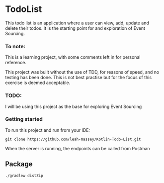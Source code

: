# TodoList

This todo list is an application where a user can view, add, update and delete their todos. It is the starting point for and exploration of Event Sourcing.

### To note: 
This is a learning project, with some comments left in for personal reference. 

This project was built without the use of TDD, for reasons of speed, and no testing has been done. This is not best practise but for the focus of this exercise is deemed acceptable. 


### TODO: 
I will be using this project as the base for exploring Event Sourcing

### Getting started  
 To run this project and run from your IDE:

```git clone https://github.com/leah-massey/Kotlin-Todo-List.git```

When the server is running, the endpoints can be called from Postman

## Package
```
./gradlew distZip
```


